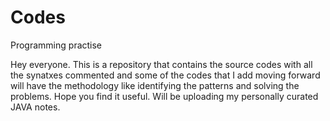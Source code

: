 # Codes
Programming practise 

Hey everyone. This is a repository that contains the source codes with all the synatxes commented and some of the codes that I add moving forward 
will have the methodology like identifying the patterns and solving the problems. 
Hope you find it useful. 
Will be uploading my personally curated JAVA notes.
